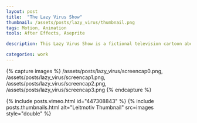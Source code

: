 ```yaml
---
layout: post
title:  "The Lazy Virus Show"
thumbnail: /assets/posts/lazy_virus/thumbnail.png
tags: Motion, Animation
tools: After Effects, Aseprite

description: This Lazy Virus Show is a fictional television cartoon about an anthropomorphic Virus and their frequent misadventures in the post-post-modern world. The titular Lazy Virus was developed in Aseprite and was created as a kind of response to the COVID pandemic which had just begun at the time. To me, the idea of a Virus living like us humans do seemed humorous at the time. From a technical perspective, my primary goal was the integration of non-Adobe products into Adobe projects. I wanted to find value in other software essentially. From a final product perspective, my goal was just to create something light hearted and fun that my class would enjoy (despite the pandemic).

categories: work
---
```


{% capture images %}
/assets/posts/lazy_virus/screencap0.png,
/assets/posts/lazy_virus/screencap1.png,
/assets/posts/lazy_virus/screencap2.png,
/assets/posts/lazy_virus/screencap3.png
{% endcapture %}


{% include posts.vimeo.html id="447308843" %}
{% include posts.thumbnails.html alt="Leitmotiv Thumbnail" src=images style="double" %}